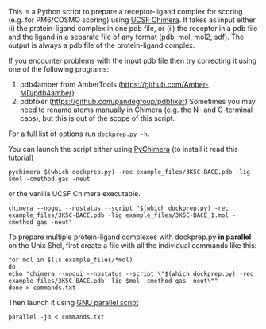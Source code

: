 This is a Python script to prepare a receptor-ligand complex for scoring (e.g. for PM6/COSMO scoring) using [UCSF Chimera](https://www.cgl.ucsf.edu/chimera/). It takes as input either (i) the protein-ligand complex in one pdb file, or (ii) the receptor in a pdb file and the ligand in a separate file of any format (pdb, mol, mol2, sdf). The output is always a pdb file of the protein-ligand complex.

If you encounter problems with the input pdb file then try correcting it using one of the following programs:
1) pdb4amber from AmberTools (https://github.com/Amber-MD/pdb4amber)
2) pdbfixer (https://github.com/pandegroup/pdbfixer)
Sometimes you may need to rename atoms manually in Chimera (e.g. the N- and C-terminal caps), but this is out of the scope of this script.


For a full list of options run `dockprep.py -h`.


You can launch the script either using [PyChimera](https://pychimera.readthedocs.io/en/latest/) (to install it read this [tutorial](https://github.com/tevang/tutorials/tree/master/create_alternative_protonations)) 
```
pychimera $(which dockprep.py) -rec example_files/3K5C-BACE.pdb -lig $mol -cmethod gas -neut
```
or the vanilla UCSF Chimera executable.
```
chimera --nogui --nostatus --script "$(which dockprep.py) -rec example_files/3K5C-BACE.pdb -lig example_files/3K5C-BACE_1.mol -cmethod gas -neut"
```
To prepare multiple protein-ligand complexes with dockprep.py **in parallel** on the Unix Shel, first create a file with all the individual commands like this:
```
for mol in $(ls example_files/*mol)
do
echo "chimera --nogui --nostatus --script \"$(which dockprep.py) -rec example_files/3K5C-BACE.pdb -lig $mol -cmethod gas -neut\""
done > commands.txt
```

Then launch it using [GNU parallel script](https://www.gnu.org/software/parallel/)
``` 
parallel -j3 < commands.txt
```
